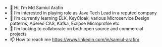 - 👋 Hi, I’m Md Samiul Arafin
- 👀 I’m interested in playing role as Java Tech Lead in a reputed company
- 🌱 I’m currently learning ELK, KeyCloak, various Microservice Design patterns, Apereo CAS, Kafka, Eclipse Microprofile etc
- 💞️ I’m looking to collaborate on both open source and commercial projects
- 📫 How to reach me https://www.linkedin.com/in/samiul-arafin/

<!---
arafinsami/arafinsami is a ✨ special ✨ repository because its `README.md` (this file) appears on your GitHub profile.
You can click the Preview link to take a look at your changes.
--->
